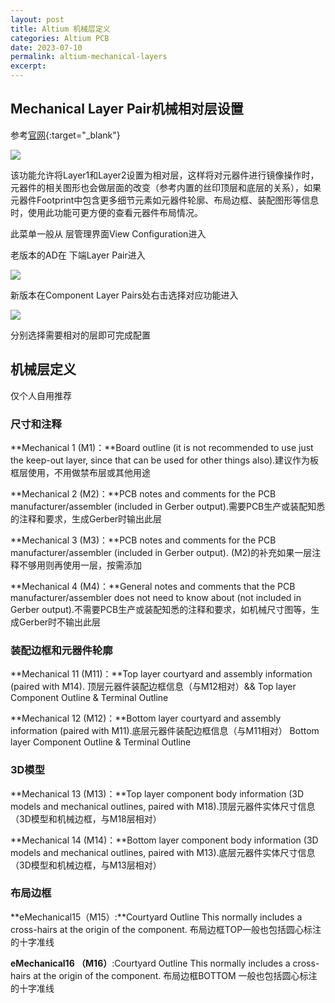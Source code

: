 ```yaml
---
layout: post
title: Altium 机械层定义
categories: Altium PCB
date: 2023-07-10
permalink: altium-mechanical-layers
excerpt:
---
```


## Mechanical Layer Pair机械相对层设置

参考[官网](https://www.altium.com/documentation/altium-designer/pcb-dlg-editmechlayerpairmechanical-layer-pair-ad?version=15.1){:target="_blank"}

![](https://www.altium.com/documentation/sites/default/files/wiki_attachments/254416/PCB_Dlg-MechanicalLayerPair.png)

该功能允许将Layer1和Layer2设置为相对层，这样将对元器件进行镜像操作时，元器件的相关图形也会做层面的改变（参考内置的丝印顶层和底层的关系），如果元器件Footprint中包含更多细节元素如元器件轮廓、布局边框、装配图形等信息时，使用此功能可更方便的查看元器件布局情况。

此菜单一般从 层管理界面View Configuration进入

老版本的AD在 下端Layer Pair进入

![](http://a1024.synology.me:222/images/blog2022/Snipaste_2019-12-14_13-57-00.png)

新版本在Component Layer Pairs处右击选择对应功能进入

![](http://a1024.synology.me:222/images/blog2022/Snipaste_2019-12-14_14-14-43.png)

分别选择需要相对的层即可完成配置


## 机械层定义

仅个人自用推荐

### 尺寸和注释

**Mechanical 1 (M1)：**Board outline (it is not recommended to use just the keep-out layer, since that can be used for other things also).建议作为板框层使用，不用做禁布层或其他用途

**Mechanical 2 (M2)：**PCB notes and comments for the PCB manufacturer/assembler (included in Gerber output).需要PCB生产或装配知悉的注释和要求，生成Gerber时输出此层

**Mechanical 3 (M3)：**PCB notes and comments for the PCB manufacturer/assembler (included in Gerber output). (M2)的补充如果一层注释不够用则再使用一层，按需添加

**Mechanical 4 (M4)：**General notes and comments that the PCB manufacturer/assembler does not need to know about (not included in Gerber output).不需要PCB生产或装配知悉的注释和要求，如机械尺寸图等，生成Gerber时不输出此层

### 装配边框和元器件轮廓

**Mechanical 11 (M11)：**Top layer courtyard and assembly information (paired with M14). 顶层元器件装配边框信息（与M12相对）&& Top layer Component Outline & Terminal Outline

**Mechanical 12 (M12)：**Bottom layer courtyard and assembly information (paired with M11).底层元器件装配边框信息（与M11相对） Bottom layer Component Outline & Terminal Outline


### 3D模型

**Mechanical 13 (M13)：**Top layer component body information (3D models and mechanical outlines, paired with M18).顶层元器件实体尺寸信息（3D模型和机械边框，与M18层相对）

**Mechanical 14 (M14)：**Bottom layer component body information (3D models and mechanical outlines, paired with M13).底层元器件实体尺寸信息（3D模型和机械边框，与M13层相对）

### 布局边框

**eMechanical15（M15）:**Courtyard Outline This normally includes a cross-hairs at the origin of the component. 布局边框TOP一般也包括圆心标注的十字准线

**eMechanical16 （M16）**:Courtyard Outline This normally includes a cross-hairs at the origin of the component. 布局边框BOTTOM 一般也包括圆心标注的十字准线